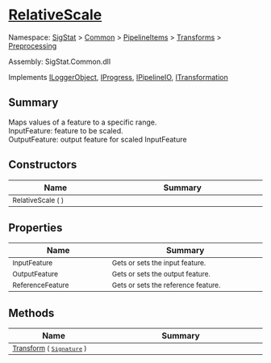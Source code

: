 # [RelativeScale](./RelativeScale.md)

Namespace: [SigStat]() > [Common](./../../../README.md) > [PipelineItems]() > [Transforms]() > [Preprocessing](./README.md)

Assembly: SigStat.Common.dll

Implements [ILoggerObject](./../../../ILoggerObject.md), [IProgress](./../../../Helpers/IProgress.md), [IPipelineIO](./../../../Pipeline/IPipelineIO.md), [ITransformation](./../../../ITransformation.md)

## Summary
Maps values of a feature to a specific range.  <br>InputFeature: feature to be scaled.<br>OutputFeature: output feature for scaled InputFeature

## Constructors

| Name<a href="#"><img width=220></a> | Summary<a href="#"><img width=475></a> | 
| --- | --- | 
| <sub>RelativeScale (  )</sub>| <sub></sub>| <br>


## Properties

| Name<a href="#"><img width=220></a> | Summary<a href="#"><img width=475></a> | 
| --- | --- | 
| <sub>InputFeature</sub>| <sub>Gets or sets the input feature.</sub>| <br>
| <sub>OutputFeature</sub>| <sub>Gets or sets the output feature.</sub>| <br>
| <sub>ReferenceFeature</sub>| <sub>Gets or sets the reference feature.</sub>| <br>


## Methods

| Name<a href="#"><img width=220></a> | Summary<a href="#"><img width=475></a> | 
| --- | --- | 
| <sub>[Transform](./Methods/RelativeScale-100663815.md) ( [`Signature`](./../../../Signature.md) )</sub>| <sub></sub>| <br>


